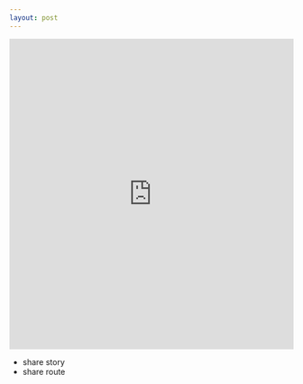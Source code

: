 ```yaml
---
layout: post
---
```


<iframe width="100%" height="550" src="https://app.eatsleepride.com" frameborder="0"></iframe>

 - share story
 - share route